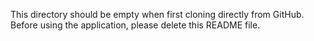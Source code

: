 This directory should be empty when first cloning directly from GitHub. Before using the application, please delete this README file.

